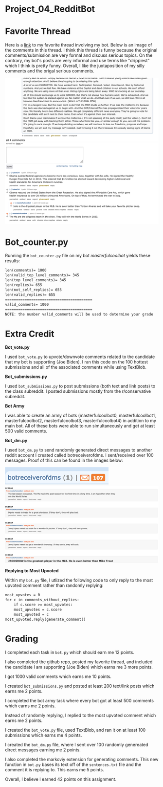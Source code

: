 # Project_04_RedditBot

# Favorite Thread #

Here is a [link](https://old.reddit.com/r/cs40_2022fall/comments/z0h7ar/dont_give_them_what_they_want/) to my favorite thread involving my bot. Below is an image of the comments in this thread. I think this thread is funny because the original comments/submission are very formal and discuss serious topics. On the contrary, my bot's posts are very informal and use terms like "drippiest" which I think is pretty funny. Overall, I like the juxtaposition of my silly comments and the origal serious comments. 



![FavoriteThread](https://github.com/JackPotter7/Project_04_RedditBot/blob/main/favoritethread.png)


# Bot_counter.py #

Running the `bot_counter.py` file on my bot *masterfulcoolbot* yields these results: 
```
len(comments)= 1000
len(valid_top_level_comments)= 345
len(top_level_comments)= 345
len(replies)= 655
len(not_self_replies)= 655
len(valid_replies)= 655
========================================
valid_comments= 1000
========================================
NOTE: the number valid_comments will be used to determine your grade
```


# Extra Credit

**Bot_vote.py**

I used `bot_vote.py` to upvote/downvote comments related to the candidate that my bot is supporting (Joe Biden). I ran this code on the 100 hottest submissions and all of the associated comments while using TextBlob. 

**Bot_submissions.py**

I used `bot_submissions.py` to post submissions (both text and link posts) to the class subreddit. I posted submissions mostly from the r/conservative subreddit. 

**Bot Army**

I was able to create an army of bots (masterfulcoolbot0, masterfulcoolbot1, masterfulcoolbot2, masterfulcoolbot3, masterfulcoolbot4) in addition to my main bot. All of these bots were able to run simultaneously and get at least 500 valid comments. 

**Bot_dm.py**

I used `bot_dm.py` to send randomly generated direct messages to another reddit account I created called botreceiverofdms. I sent/received over 100 messages. Proof of this can be found in the images below:


![dmcount](https://github.com/JackPotter7/Project_04_RedditBot/blob/main/dms1.png)
![dminbox](https://github.com/JackPotter7/Project_04_RedditBot/blob/main/dms2.png)

**Replying to Most Upvoted**

Within my `bot.py` file, I utlized the following code to only reply to the most upvoted comment rather than randomly replying:
```
most_upvotes = 0
for c in comments_without_replies:
    if c.score >= most_upvotes:
    most_upvotes = c.score
    most_upvoted = c 
most_upvoted.reply(generate_comment()
```

# Grading 

I completed each task in `bot.py` which should earn me 12 points. 

I also completed the github repo, posted my favorite thread, and included the candidate I am supporting (Joe Biden) which earns me 3 more points.

I got 1000 valid comments which earns me 10 points. 

I created `bot_submissions.py` and posted at least 200 text/link posts which earns me 2 points. 

I completed the bot army task where every bot got at least 500 comments which earns me 2 points. 

Instead of randomly replying, I replied to the most upvoted comment which earns me 2 points. 

I created the `bot_vote.py` file, used TextBlob, and ran it on at least 100 submissions which earns me 4 points. 

I created the  `bot_dm.py` file, where I sent over 100 randomly genereated direct messages earning me 2 points. 

I also completed the markoviy extension for generating comments. This new function in `bot.py` bases its text off of the `sentences.txt` file and the comment it is replying to. This earns me 5 points.

Overall, I believe I earned 42 points on this assignment. 
